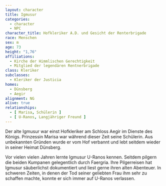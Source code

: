 ```yaml
---
layout: character
title: Igmusur
categories:
  - character
  - NPC
character_title: Hofkleriker A.D. und Gesicht der Renterbrigade
race: Menschen
sex: m
age: 73
height: "1,76"
affiliations:
  - Kirche der Himmlischen Gerechtigkeit
  - Mitglied der legendären Rentnerbrigade
class: Kleriker
subclasses:
  - Kleriker der Justicia
homes:
  - Dünsberg
  - Aegir
alignment: NG
alive: true
relationships:
  - [ Marisa, Schülerin ]
  - [ U-Ranos, Langjähriger Freund ]
---
```


Der alte Igmusur war einst Hofkleriker am Schloss Aegir im Dienste des Königs. Prinzessin Marisa war während dieser Zeit
seine Schülerin. Aus unbekannten Gründen wurde er vom Hof verbannt und lebt seitdem wieder in seiner Heimat Dünsberg.

Vor vielen vielen Jahren lernte Igmusur U-Ranos kennen. Seitdem pilgern die beiden Kumpanen gelegentlich durch Faergria.
Ihre Pilgerreisen hat Igmusur säuberlichst dokumentiert und liest gerne ihren alten Abenteuer. In schweren Zeiten, in
denen der Tod seiner geliebten Frau ihm sehr zu schaffen machte, konnte er sich immer auf U-Ranos verlassen.